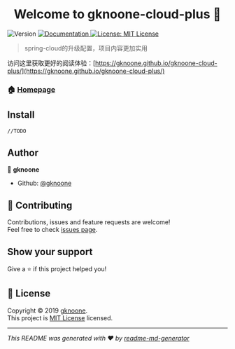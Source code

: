 <h1 align="center">Welcome to gknoone-cloud-plus 👋</h1>
<p>
  <img alt="Version" src="https://img.shields.io/badge/version-0.0.1-SNAPSHOT-blue.svg?cacheSeconds=2592000" />
  <a href="https://github.com/gknoone/gknoone-cloud-plus/blob/master/README.md">
    <img alt="Documentation" src="https://img.shields.io/badge/documentation-yes-brightgreen.svg" target="_blank" />
  </a>
  <a href="https://github.com/gknoone/gknoone-cloud-plus/blob/master/LICENSE">
    <img alt="License: MIT License" src="https://img.shields.io/badge/License-MIT License-yellow.svg" target="_blank" />
  </a>
</p>

> spring-cloud的升级配置，项目内容更加实用
 
访问这里获取更好的阅读体验：[https://gknoone.github.io/gknoone-cloud-plus/](https://gknoone.github.io/gknoone-cloud-plus/)

### 🏠 [Homepage](https://github.com/gknoone/gknoone-cloud-plus)

## Install

```sh
//TODO

```

## Author

👤 **gknoone**

* Github: [@gknoone](https://github.com/gknoone)

## 🤝 Contributing

Contributions, issues and feature requests are welcome!<br />Feel free to check [issues page](https://github.com/gknoone/gknoone-cloud-plus/issues).

## Show your support

Give a ⭐️ if this project helped you!

## 📝 License

Copyright © 2019 [gknoone](https://github.com/gknoone).<br />
This project is [MIT License](https://github.com/gknoone/gknoone-cloud-plus/blob/master/LICENSE) licensed.

***
_This README was generated with ❤️ by [readme-md-generator](https://github.com/kefranabg/readme-md-generator)_
